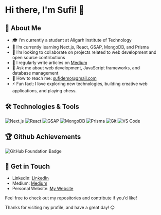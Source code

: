 # Hi there, I'm Sufi! 👋

## 🚀 About Me

- 🎓 I'm currently a student at Aligarh Institute of Technology
- 🌱 I’m currently learning Next.js, React, GSAP, MongoDB, and Prisma
- 💼 I’m looking to collaborate on projects related to web development and open source contributions
- 📝 I regularly write articles on [Medium](https://medium.com/@sufiprogg)
- 💬 Ask me about web development, JavaScript frameworks, and database management
- 📧 How to reach me: [sufidemo@gmail.com](mailto:sufidemo@gmail.com)
- ⚡ Fun fact: I love exploring new technologies, building creative web applications, and playing chess.

## 🛠️ Technologies & Tools

![Next.js](https://img.shields.io/badge/-Next.js-333333?style=flat&logo=next.js)
![React](https://img.shields.io/badge/-React-333333?style=flat&logo=react)
![GSAP](https://img.shields.io/badge/-GSAP-333333?style=flat&logo=greensock)
![MongoDB](https://img.shields.io/badge/-MongoDB-333333?style=flat&logo=mongodb)
![Prisma](https://img.shields.io/badge/-Prisma-333333?style=flat&logo=prisma)
![Git](https://img.shields.io/badge/-Git-333333?style=flat&logo=git)
![VS Code](https://img.shields.io/badge/-VS%20Code-333333?style=flat&logo=visual-studio-code)

## 🏆 Github Achievements

![GitHub Foundation Badge](https://img.shields.io/badge/-GitHub%20Foundation-333333?style=flat&logo=github)

## 📧 Get in Touch


- LinkedIn: [LinkedIn](https://www.linkedin.com/in/sufiprog)
- Medium: [Medium](https://medium.com/@sufiprogg)
- Personal Website: [My Website](https://sufyancode.me)

Feel free to check out my repositories and contribute if you'd like!

Thanks for visiting my profile, and have a great day! 😊

